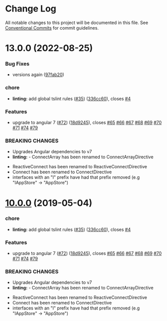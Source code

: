 # Change Log

All notable changes to this project will be documented in this file.
See [Conventional Commits](https://conventionalcommits.org) for commit guidelines.

# 13.0.0 (2022-08-25)

### Bug Fixes

- versions again ([97fab20](https://github.com/alufers/platform/commit/97fab20))

### chore

- **linting:** add global tslint rules ([#35](https://github.com/alufers/platform/issues/35)) ([336cc60](https://github.com/alufers/platform/commit/336cc60)), closes [#4](https://github.com/alufers/platform/issues/4)

### Features

- upgrade to angular 7 ([#72](https://github.com/alufers/platform/issues/72)) ([18d9245](https://github.com/alufers/platform/commit/18d9245)), closes [#65](https://github.com/alufers/platform/issues/65) [#66](https://github.com/alufers/platform/issues/66) [#67](https://github.com/alufers/platform/issues/67) [#68](https://github.com/alufers/platform/issues/68) [#69](https://github.com/alufers/platform/issues/69) [#70](https://github.com/alufers/platform/issues/70) [#71](https://github.com/alufers/platform/issues/71) [#74](https://github.com/alufers/platform/issues/74) [#79](https://github.com/alufers/platform/issues/79)

### BREAKING CHANGES

- Upgrades Angular dependencies to v7
- **linting:** - ConnectArray has been renamed to ConnectArrayDirective

* ReactiveConnect has been renamed to ReactiveConnectDirective
* Connect has been renamed to ConnectDirective
* interfaces with an "I" prefix have had that prefix removed (e.g "IAppStore" -> "AppStore")

# [10.0.0](https://github.com/angular-redux/platform/compare/v9.0.1...v10.0.0) (2019-05-04)

### chore

- **linting:** add global tslint rules ([#35](https://github.com/angular-redux/platform/issues/35)) ([336cc60](https://github.com/angular-redux/platform/commit/336cc60)), closes [#4](https://github.com/angular-redux/platform/issues/4)

### Features

- upgrade to angular 7 ([#72](https://github.com/angular-redux/platform/issues/72)) ([18d9245](https://github.com/angular-redux/platform/commit/18d9245)), closes [#65](https://github.com/angular-redux/platform/issues/65) [#66](https://github.com/angular-redux/platform/issues/66) [#67](https://github.com/angular-redux/platform/issues/67) [#68](https://github.com/angular-redux/platform/issues/68) [#69](https://github.com/angular-redux/platform/issues/69) [#70](https://github.com/angular-redux/platform/issues/70) [#71](https://github.com/angular-redux/platform/issues/71) [#74](https://github.com/angular-redux/platform/issues/74) [#79](https://github.com/angular-redux/platform/issues/79)

### BREAKING CHANGES

- Upgrades Angular dependencies to v7
- **linting:** - ConnectArray has been renamed to ConnectArrayDirective

* ReactiveConnect has been renamed to ReactiveConnectDirective
* Connect has been renamed to ConnectDirective
* interfaces with an "I" prefix have had that prefix removed (e.g "IAppStore" -> "AppStore")
